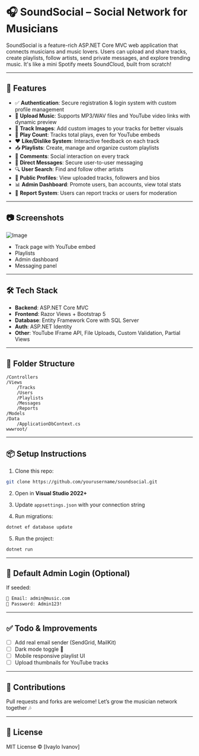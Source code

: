 
# 🎧 SoundSocial – Social Network for Musicians

SoundSocial is a feature-rich ASP.NET Core MVC web application that connects musicians and music lovers. Users can upload and share tracks, create playlists, follow artists, send private messages, and explore trending music. It's like a mini Spotify meets SoundCloud, built from scratch!

---

## 🚀 Features

- ✅ **Authentication**: Secure registration & login system with custom profile management
- 🎵 **Upload Music**: Supports MP3/WAV files and YouTube video links with dynamic preview
- 🎨 **Track Images**: Add custom images to your tracks for better visuals
- 🔁 **Play Count**: Tracks total plays, even for YouTube embeds
- ❤️ **Like/Dislike System**: Interactive feedback on each track
- 📥 **Playlists**: Create, manage and organize custom playlists
- 💬 **Comments**: Social interaction on every track
- 🔔 **Direct Messages**: Secure user-to-user messaging
- 🔍 **User Search**: Find and follow other artists
- 👤 **Public Profiles**: View uploaded tracks, followers and bios
- 📊 **Admin Dashboard**: Promote users, ban accounts, view total stats
- 🚨 **Report System**: Users can report tracks or users for moderation

---

## 📷 Screenshots

![Image](https://github.com/user-attachments/assets/bc1ade6c-955b-4e82-b181-673ea2d71aec)
- Track page with YouTube embed
- Playlists
- Admin dashboard
- Messaging panel

---

## 🛠️ Tech Stack

- **Backend**: ASP.NET Core MVC
- **Frontend**: Razor Views + Bootstrap 5
- **Database**: Entity Framework Core with SQL Server
- **Auth**: ASP.NET Identity
- **Other**: YouTube IFrame API, File Uploads, Custom Validation, Partial Views

---

## 📂 Folder Structure

```
/Controllers
/Views
    /Tracks
    /Users
    /Playlists
    /Messages
    /Reports
/Models
/Data
    /ApplicationDbContext.cs
wwwroot/
```

---

## 📦 Setup Instructions

1. Clone this repo:
```bash
git clone https://github.com/yourusername/soundsocial.git
```

2. Open in **Visual Studio 2022+**

3. Update `appsettings.json` with your connection string

4. Run migrations:
```bash
dotnet ef database update
```

5. Run the project:
```bash
dotnet run
```

---

## 🔐 Default Admin Login (Optional)

If seeded:

```txt
📧 Email: admin@music.com  
🔑 Password: Admin123!
```

---

## ✅ Todo & Improvements

- [ ] Add real email sender (SendGrid, MailKit)
- [ ] Dark mode toggle 🎨
- [ ] Mobile responsive playlist UI
- [ ] Upload thumbnails for YouTube tracks

---

## 🤝 Contributions

Pull requests and forks are welcome! Let’s grow the musician network together 🎶

---

## 📄 License

MIT License © [Ivaylo Ivanov]
